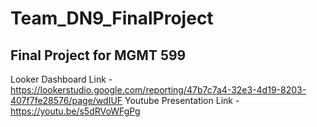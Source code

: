 # Team_DN9_FinalProject
## Final Project for MGMT 599
Looker Dashboard Link - https://lookerstudio.google.com/reporting/47b7c7a4-32e3-4d19-8203-407f7fe28576/page/wdIUF
Youtube Presentation Link - https://youtu.be/s5dRVoWFgPg
